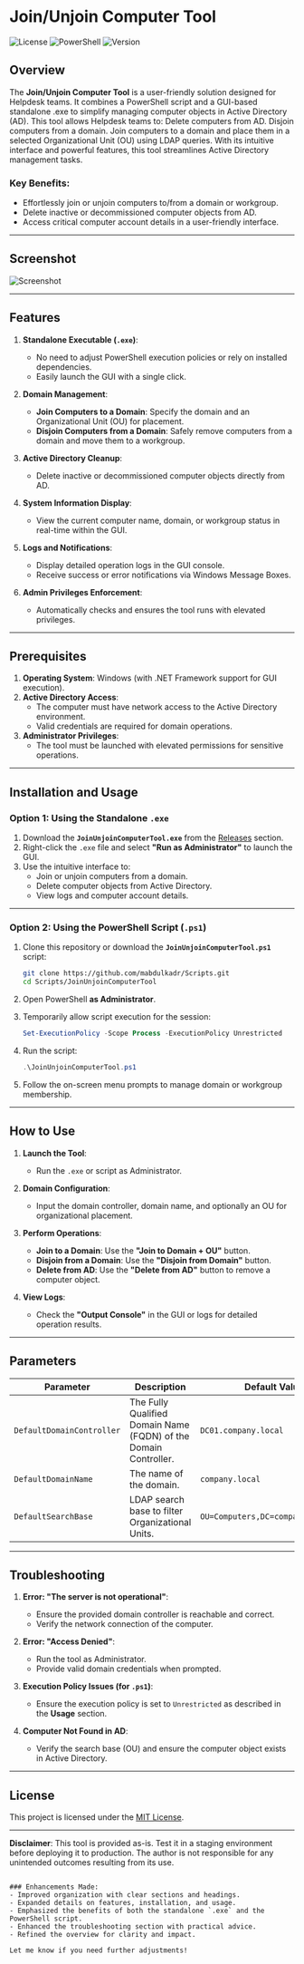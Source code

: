 
# **Join/Unjoin Computer Tool**

![License](https://img.shields.io/badge/license-MIT-blue.svg)
![PowerShell](https://img.shields.io/badge/powershell-5.1%2B-blue.svg)
![Version](https://img.shields.io/badge/version-1.0.0-green.svg)

## **Overview** 
The **Join/Unjoin Computer Tool** is a user-friendly solution designed for Helpdesk teams. It combines a PowerShell script and a GUI-based standalone .exe to simplify managing computer objects in Active Directory (AD).
This tool allows Helpdesk teams to:
Delete computers from AD.
Disjoin computers from a domain.
Join computers to a domain and place them in a selected Organizational Unit (OU) using LDAP queries.
With its intuitive interface and powerful features, this tool streamlines Active Directory management tasks.

### Key Benefits:
- Effortlessly join or unjoin computers to/from a domain or workgroup.
- Delete inactive or decommissioned computer objects from AD.
- Access critical computer account details in a user-friendly interface.

---

## **Screenshot**

![Screenshot](Screenshot.png)

---

## **Features**

1. **Standalone Executable (`.exe`)**:
   - No need to adjust PowerShell execution policies or rely on installed dependencies.
   - Easily launch the GUI with a single click.

2. **Domain Management**:
   - **Join Computers to a Domain**: Specify the domain and an Organizational Unit (OU) for placement.
   - **Disjoin Computers from a Domain**: Safely remove computers from a domain and move them to a workgroup.

3. **Active Directory Cleanup**:
   - Delete inactive or decommissioned computer objects directly from AD.

4. **System Information Display**:
   - View the current computer name, domain, or workgroup status in real-time within the GUI.

5. **Logs and Notifications**:
   - Display detailed operation logs in the GUI console.
   - Receive success or error notifications via Windows Message Boxes.

6. **Admin Privileges Enforcement**:
   - Automatically checks and ensures the tool runs with elevated privileges.

---

## **Prerequisites**

1. **Operating System**: Windows (with .NET Framework support for GUI execution).
2. **Active Directory Access**:
   - The computer must have network access to the Active Directory environment.
   - Valid credentials are required for domain operations.
3. **Administrator Privileges**:
   - The tool must be launched with elevated permissions for sensitive operations.

---

## **Installation and Usage**

### **Option 1: Using the Standalone `.exe`**
1. Download the **`JoinUnjoinComputerTool.exe`** from the [Releases](https://github.com/mabdulkadr/Scripts/releases) section.
2. Right-click the `.exe` file and select **"Run as Administrator"** to launch the GUI.
3. Use the intuitive interface to:
   - Join or unjoin computers from a domain.
   - Delete computer objects from Active Directory.
   - View logs and computer account details.

---

### **Option 2: Using the PowerShell Script (`.ps1`)**
1. Clone this repository or download the **`JoinUnjoinComputerTool.ps1`** script:
   ```bash
   git clone https://github.com/mabdulkadr/Scripts.git
   cd Scripts/JoinUnjoinComputerTool
   ```

2. Open PowerShell **as Administrator**.

3. Temporarily allow script execution for the session:
   ```powershell
   Set-ExecutionPolicy -Scope Process -ExecutionPolicy Unrestricted
   ```

4. Run the script:
   ```powershell
   .\JoinUnjoinComputerTool.ps1
   ```

5. Follow the on-screen menu prompts to manage domain or workgroup membership.

---

## **How to Use**

1. **Launch the Tool**:
   - Run the `.exe` or script as Administrator.

2. **Domain Configuration**:
   - Input the domain controller, domain name, and optionally an OU for organizational placement.

3. **Perform Operations**:
   - **Join to a Domain**: Use the **"Join to Domain + OU"** button.
   - **Disjoin from a Domain**: Use the **"Disjoin from Domain"** button.
   - **Delete from AD**: Use the **"Delete from AD"** button to remove a computer object.

4. **View Logs**:
   - Check the **"Output Console"** in the GUI or logs for detailed operation results.

---

## **Parameters**

| Parameter                 | Description                                      | Default Value                  |
|---------------------------|--------------------------------------------------|--------------------------------|
| `DefaultDomainController` | The Fully Qualified Domain Name (FQDN) of the Domain Controller. | `DC01.company.local`          |
| `DefaultDomainName`       | The name of the domain.                          | `company.local`               |
| `DefaultSearchBase`       | LDAP search base to filter Organizational Units. | `OU=Computers,DC=company,DC=local` |

---

## **Troubleshooting**

1. **Error: "The server is not operational"**:
   - Ensure the provided domain controller is reachable and correct.
   - Verify the network connection of the computer.

2. **Error: "Access Denied"**:
   - Run the tool as Administrator.
   - Provide valid domain credentials when prompted.

3. **Execution Policy Issues (for `.ps1`)**:
   - Ensure the execution policy is set to `Unrestricted` as described in the **Usage** section.

4. **Computer Not Found in AD**:
   - Verify the search base (OU) and ensure the computer object exists in Active Directory.

---

## **License** 
This project is licensed under the [MIT License](https://opensource.org/licenses/MIT).

---

**Disclaimer**: This tool is provided as-is. Test it in a staging environment before deploying it to production. The author is not responsible for any unintended outcomes resulting from its use.
```

### Enhancements Made:
- Improved organization with clear sections and headings.
- Expanded details on features, installation, and usage.
- Emphasized the benefits of both the standalone `.exe` and the PowerShell script.
- Enhanced the troubleshooting section with practical advice.
- Refined the overview for clarity and impact.

Let me know if you need further adjustments!

